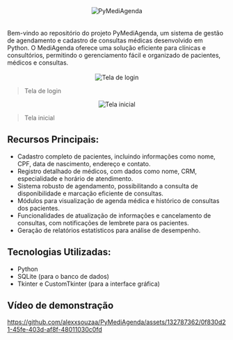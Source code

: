 <div align="center">
  <img src="https://github.com/alexxsouzaa/PyMediAgenda/assets/132787362/e904c13b-0379-4bf2-b7fa-30486232b3cc" alt="PyMediAgenda">
</div>

</br>
</br>
Bem-vindo ao repositório do projeto PyMediAgenda, um sistema de gestão de agendamento e cadastro de consultas médicas desenvolvido em Python. O MediAgenda oferece uma solução
eficiente para clínicas e consultórios, permitindo o gerenciamento fácil e organizado de pacientes, médicos e consultas.

</br>
</br>

<div align="center">
  <img src="https://github.com/alexxsouzaa/PyMediAgenda/assets/132787362/c6074e3d-09fc-4d5a-858f-7f3b73d00ab8" alt="Tela de login">
</div>

> Tela de login

<div align="center">
  <img src="https://github.com/alexxsouzaa/PyMediAgenda/assets/132787362/4e586f85-218e-4806-aec6-5ecc19b429f0" alt="Tela inicial">
</div>

> Tela inicial

## Recursos Principais:

* Cadastro completo de pacientes, incluindo informações como nome, CPF, data de nascimento, endereço e contato.
* Registro detalhado de médicos, com dados como nome, CRM, especialidade e horário de atendimento.
* Sistema robusto de agendamento, possibilitando a consulta de disponibilidade e marcação eficiente de consultas.
* Módulos para visualização de agenda médica e histórico de consultas dos pacientes.
* Funcionalidades de atualização de informações e cancelamento de consultas, com notificações de lembrete para os pacientes.
* Geração de relatórios estatísticos para análise de desempenho.

## Tecnologias Utilizadas:
* Python
* SQLite (para o banco de dados)
* Tkinter e CustomTkinter (para a interface gráfica)

## Vídeo de demonstração

https://github.com/alexxsouzaa/PyMediAgenda/assets/132787362/0f830d21-45fe-403d-af8f-48011030c0fd
